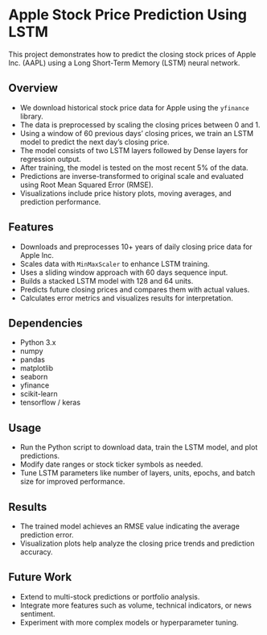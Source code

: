 # Apple Stock Price Prediction Using LSTM

This project demonstrates how to predict the closing stock prices of Apple Inc. (AAPL) using a Long Short-Term Memory (LSTM) neural network.

## Overview

- We download historical stock price data for Apple using the `yfinance` library.
- The data is preprocessed by scaling the closing prices between 0 and 1.
- Using a window of 60 previous days’ closing prices, we train an LSTM model to predict the next day’s closing price.
- The model consists of two LSTM layers followed by Dense layers for regression output.
- After training, the model is tested on the most recent 5% of the data.
- Predictions are inverse-transformed to original scale and evaluated using Root Mean Squared Error (RMSE).
- Visualizations include price history plots, moving averages, and prediction performance.

## Features

- Downloads and preprocesses 10+ years of daily closing price data for Apple Inc.
- Scales data with `MinMaxScaler` to enhance LSTM training.
- Uses a sliding window approach with 60 days sequence input.
- Builds a stacked LSTM model with 128 and 64 units.
- Predicts future closing prices and compares them with actual values.
- Calculates error metrics and visualizes results for interpretation.

## Dependencies

- Python 3.x
- numpy
- pandas
- matplotlib
- seaborn
- yfinance
- scikit-learn
- tensorflow / keras

## Usage

- Run the Python script to download data, train the LSTM model, and plot predictions.
- Modify date ranges or stock ticker symbols as needed.
- Tune LSTM parameters like number of layers, units, epochs, and batch size for improved performance.

## Results

- The trained model achieves an RMSE value indicating the average prediction error.
- Visualization plots help analyze the closing price trends and prediction accuracy.

## Future Work

- Extend to multi-stock predictions or portfolio analysis.
- Integrate more features such as volume, technical indicators, or news sentiment.
- Experiment with more complex models or hyperparameter tuning.
